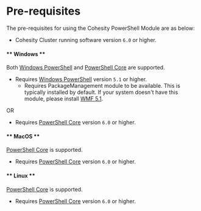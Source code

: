 # Pre-requisites

The pre-requisites for using the Cohesity PowerShell Module are as below:

* Cohesity Cluster running software version `6.0` or higher.

<!-- tabs:start -->

#### ** Windows **

Both [Windows PowerShell](https://docs.microsoft.com/en-us/powershell/scripting/setup/installing-windows-powershell) and [PowerShell Core](https://docs.microsoft.com/en-us/powershell/scripting/setup/installing-powershell) are supported.
  * Requires [Windows PowerShell](https://docs.microsoft.com/en-us/powershell/scripting/setup/installing-windows-powershell) version `5.1` or higher.
    * Requires PackageManagement module to be available. This is typically installed by default. If your system doesn't have this module, please install [WMF 5.1](https://www.microsoft.com/en-us/download/details.aspx?id=54616).
  
  OR

  * Requires [PowerShell Core](https://docs.microsoft.com/en-us/powershell/scripting/setup/installing-powershell) version `6.0` or higher.

#### ** MacOS **
[PowerShell Core](https://docs.microsoft.com/en-us/powershell/scripting/setup/installing-powershell) is supported.
* Requires [PowerShell Core](https://docs.microsoft.com/en-us/powershell/scripting/setup/installing-powershell) version `6.0` or higher.

#### ** Linux **
[PowerShell Core](https://docs.microsoft.com/en-us/powershell/scripting/setup/installing-powershell) is supported.
* Requires [PowerShell Core](https://docs.microsoft.com/en-us/powershell/scripting/setup/installing-powershell) version `6.0` or higher.

<!-- tabs:end -->
